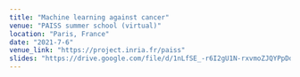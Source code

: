 ```yaml
---
title: "Machine learning against cancer"
venue: "PAISS summer school (virtual)"
location: "Paris, France"
date: "2021-7-6"
venue_link: "https://project.inria.fr/paiss"
slides: "https://drive.google.com/file/d/1nLfSE_-r6I2gU1N-rxvmoZJQYPpDdPmg/view?usp=sharing"
---
```

